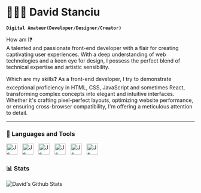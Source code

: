 # 🧑🏻‍💻 David Stanciu

**`Digital Amateur(Developer/Designer/Creator)`**

How am I❓  
A talented and passionate front-end developer with a flair for creating captivating user experiences. With a deep understanding of web technologies and a keen eye for design, I possess the perfect blend of technical expertise and artistic sensibility.

Which are my skills❓ 
As a front-end developer, I try to demonstrate exceptional proficiency in HTML, CSS, JavaScript and sometimes React, transforming complex concepts into elegant and intuitive interfaces. Whether it's crafting pixel-perfect layouts, optimizing website performance, or ensuring cross-browser compatibility, I'm offering a meticulous attention to detail.

---

### 🧰 Languages and Tools

<img align="left" alt="Js" width="30px" style="padding-right:10px" src="https://cdn.jsdelivr.net/gh/devicons/devicon/icons/html5/html5-original.svg" />
<img align="left" alt="Js" width="30px" style="padding-right:10px"  src="https://cdn.jsdelivr.net/gh/devicons/devicon/icons/css3/css3-original.svg" />
<img align="left" alt="Js" width="30px" style="padding-right:10px" src="https://cdn.jsdelivr.net/gh/devicons/devicon/icons/javascript/javascript-original.svg" /> <img align="left" alt="Js" width="30px" style="padding-right:10px"  src="https://cdn.jsdelivr.net/gh/devicons/devicon/icons/react/react-original.svg" />
<img align="left" alt="Js" width="30px" style="padding-right:10px"  src="https://cdn.jsdelivr.net/gh/devicons/devicon/icons/sass/sass-original.svg" />
<img align="left" alt="Js" width="30px" style="padding-right:10px"  src="https://cdn.jsdelivr.net/gh/devicons/devicon/icons/bootstrap/bootstrap-original.svg" />
<br />

#  

### 📊 Stats

![David's Github Stats](https://github-readme-stats.vercel.app/api?davidstanciu11=anuraghazra&show_icons=true&theme=monokai)
          



